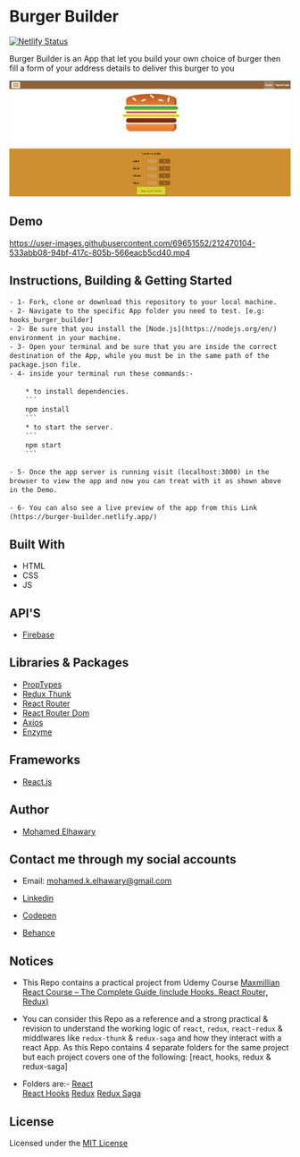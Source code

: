 # Burger Builder

[![Netlify Status](https://api.netlify.com/api/v1/badges/418241a0-23b7-4e2e-87ef-226c4a774feb/deploy-status)](https://app.netlify.com/sites/burgerbuilder14/deploys)

Burger Builder is an App that let you build your own choice of burger then fill a form of your address details to deliver this burger to you

![Screenshot](preview.png) 

## Demo

https://user-images.githubusercontent.com/69651552/212470104-533abb08-94bf-417c-805b-566eacb5cd40.mp4

## Instructions, Building & Getting Started  
    - 1- Fork, clone or download this repository to your local machine.
    - 2- Navigate to the specific App folder you need to test. [e.g: hooks_burger_builder]
    - 2- Be sure that you install the [Node.js](https://nodejs.org/en/) environment in your machine.
    - 3- Open your terminal and be sure that you are inside the correct destination of the App, while you must be in the same path of the package.json file.
    - 4- inside your terminal run these commands:-
    
        * to install dependencies.
        ```
        npm install
        ```
        * to start the server.
        ```
        npm start
        ```

    - 5- Once the app server is running visit (localhost:3000) in the browser to view the app and now you can treat with it as shown above in the Demo.

    - 6- You can also see a live preview of the app from this Link (https://burger-builder.netlify.app/)

## Built With

* HTML
* CSS
* JS

## API'S

* [Firebase](https://firebase.google.com/)

## Libraries & Packages

* [PropTypes](https://www.npmjs.com/package/prop-types)
* [Redux Thunk](https://www.npmjs.com/package/redux-thunk)
* [React Router](https://www.npmjs.com/package/react-router)
* [React Router Dom](https://www.npmjs.com/package/react-router-dom)
* [Axios](https://www.npmjs.com/package/axios)
* [Enzyme](https://www.npmjs.com/package/enzyme)

## Frameworks 

* [React.js](https://reactjs.org/) 
 
## Author

* [Mohamed Elhawary](https://www.linkedin.com/in/mohamed-elhawary14/)  

## Contact me through my social accounts

* Email: mohamed.k.elhawary@gmail.com  

* [Linkedin](https://www.linkedin.com/in/mohamed-elhawary14/)

* [Codepen](https://codepen.io/Mohamed-ElHawary)

* [Behance](https://www.behance.net/mohamed-elhawary14)


## Notices

- This Repo contains a practical project from Udemy Course [Maxmillian React Course – The Complete Guide (include Hooks, React Router, Redux)](https://www.udemy.com/course/react-the-complete-guide-incl-redux/)

- You can consider this Repo as a reference and a strong practical & revision to understand the working logic of `react`, `redux`, `react-redux` & middlwares like `redux-thunk` & `redux-saga` and how they interact with a react App. As this Repo contains 4 separate folders for the same project but each project covers one of the following: [react, hooks, redux & redux-saga]

- Folders are:-
[React](react_burger_builder)    
[React Hooks](hooks_burger_builder)
[Redux](redux_burger_builder)
[Redux Saga](redux_saga_burger_builder)

## License

Licensed under the [MIT License](LICENSE)
